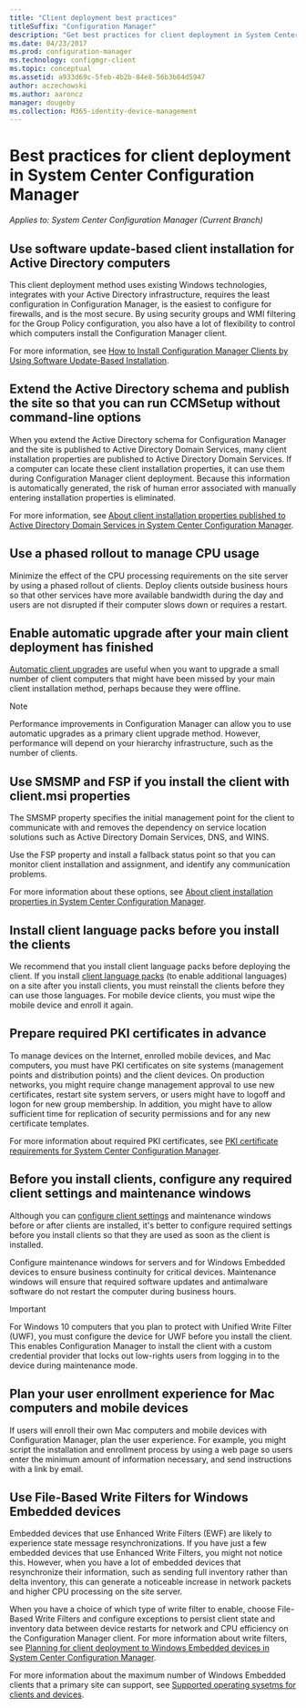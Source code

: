 ```yaml
---
title: "Client deployment best practices"
titleSuffix: "Configuration Manager"
description: "Get best practices for client deployment in System Center Configuration Manager."
ms.date: 04/23/2017
ms.prod: configuration-manager
ms.technology: configmgr-client
ms.topic: conceptual
ms.assetid: a933d69c-5feb-4b2b-84e8-56b3b64d5947
author: aczechowski
ms.author: aaroncz
manager: dougeby
ms.collection: M365-identity-device-management
---
```

# Best practices for client deployment in System Center Configuration Manager

*Applies to: System Center Configuration Manager (Current Branch)*


## Use software update-based client installation for Active Directory computers  
 This client deployment method uses existing Windows technologies, integrates with your Active Directory infrastructure, requires the least configuration in Configuration Manager, is the easiest to configure for firewalls, and is the most secure. By using security groups and WMI filtering for the Group Policy configuration, you also have a lot of flexibility to control which computers install the Configuration Manager client.  

 For more information, see [How to Install Configuration Manager Clients by Using Software Update-Based Installation](../../../../core/clients/deploy/deploy-clients-to-windows-computers.md#BKMK_ClientSUP).  

## Extend the Active Directory schema and publish the site so that you can run CCMSetup without command-line options  
 When you extend the Active Directory schema for Configuration Manager and the site is published to Active Directory Domain Services, many client installation properties are published to Active Directory Domain Services. If a computer can locate these client installation properties, it can use them during Configuration Manager client deployment. Because this information is automatically generated, the risk of human error associated with manually entering installation properties is eliminated.  

 For more information, see [About client installation properties published to Active Directory Domain Services in System Center Configuration Manager](../../../../core/clients/deploy/about-client-installation-properties-published-to-active-directory-domain-services.md).  

## Use a phased rollout to manage CPU usage  
 Minimize the effect of the CPU processing requirements on the site server by using a phased rollout of clients. Deploy clients outside business hours so that other services have more available bandwidth during the day and users are not disrupted if their computer slows down or requires a restart.  

## Enable automatic upgrade after your main client deployment has finished  
 [Automatic client upgrades](../../../../core/clients/manage/upgrade/upgrade-clients-for-windows-computers.md) are useful when you want to upgrade a small number of client computers that might have been missed by your main client installation method, perhaps because they were offline. 

> [!NOTE]  
>  Performance improvements in Configuration Manager can allow you to use automatic upgrades as a primary client upgrade method. However, performance will depend on your hierarchy infrastructure, such as the number of clients.  


## Use SMSMP and FSP if you install the client with client.msi properties  
 The SMSMP property specifies the initial management point for the client to communicate with and removes the dependency on service location solutions such as Active Directory Domain Services, DNS, and WINS.  

 Use the FSP property and install a fallback status point so that you can monitor client installation and assignment, and identify any communication problems.  

 For more information about these options, see [About client installation properties in System Center Configuration Manager](../../../../core/clients/deploy/about-client-installation-properties.md).  

## Install client language packs before you install the clients  
We recommend that you install client language packs before deploying the client. If you install [client language packs](../../../../core/servers/deploy/install/language-packs.md) (to enable additional languages) on a site after you install clients, you must reinstall the clients before they can use those languages. For mobile device clients, you must wipe the mobile device and enroll it again.  

## Prepare required PKI certificates in advance  
 To manage devices on the Internet, enrolled mobile devices, and Mac computers, you must have PKI certificates on site systems (management points and distribution points) and the client devices. On production networks, you might require change management approval to use new certificates, restart site system servers, or users might have to logoff and logon for new group membership. In addition, you might have to allow sufficient time for replication of security permissions and for any new certificate templates.  

 For more information about required PKI certificates, see [PKI certificate requirements for System Center Configuration Manager](../../../../core/plan-design/network/pki-certificate-requirements.md).  

## Before you install clients, configure any required client settings and maintenance windows  
 Although you can [configure client settings](../../../../core/clients/deploy/configure-client-settings.md) and maintenance windows before or after clients are installed, it's better to configure required settings before you install clients so that they are used as soon as the client is installed. 

 Configure maintenance windows for servers and for Windows Embedded devices to ensure business continuity for critical devices. Maintenance windows will ensure that required software updates and antimalware software do not restart the computer during business hours.  

> [!IMPORTANT]  
>  For Windows 10 computers that you plan to protect with Unified Write Filter (UWF), you must configure the device  for UWF before you install the client. This enables Configuration Manager to install the client with a custom credential provider that locks out low-rights users from logging in to the device during maintenance mode.  

## Plan your user enrollment experience for Mac computers and mobile devices   
 If users will enroll their own Mac computers and mobile devices with Configuration Manager, plan the user experience. For example, you might script the installation and enrollment process by using a web page so users enter the minimum amount of information necessary, and send  instructions with a link by email.  

## Use File-Based Write Filters for Windows Embedded devices 
 Embedded devices that use Enhanced Write Filters (EWF) are likely to experience state message resynchronizations. If you have just a few embedded devices that use Enhanced Write Filters, you might not notice this. However, when you have a lot of embedded devices that resynchronize their information, such as sending full inventory rather than delta inventory, this can generate a noticeable increase in network packets and higher CPU processing on the site server.  

 When you have a choice of which type of write filter to enable, choose File-Based Write Filters and configure exceptions to persist client state and inventory data between device restarts for network and CPU efficiency on the Configuration Manager client. For more information about write filters, see   [Planning for client deployment to Windows Embedded devices in System Center Configuration Manager](../../../../core/clients/deploy/plan/planning-for-client-deployment-to-windows-embedded-devices.md).  

 For more information about the maximum number of Windows Embedded clients that a primary site can support, see [Supported operating sysetms for clients and devices](../../../../core/plan-design/configs/supported-operating-systems-for-clients-and-devices.md).  
